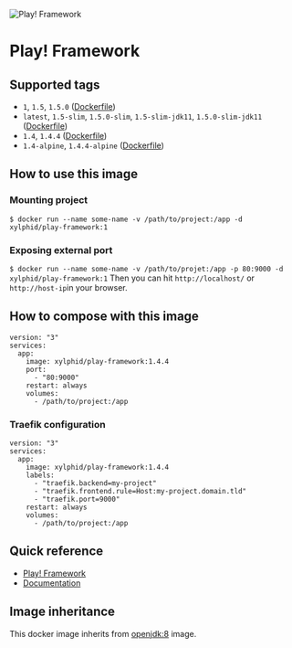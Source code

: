 ![Play! Framework](https://www.playframework.com/assets/images/logos/play_full_color.png)

# Play! Framework

## Supported tags

* `1`, `1.5`, `1.5.0` ([Dockerfile](https://github.com/xylphid/docker-play/blob/master/1/5/Dockerfile))
* `latest`, `1.5-slim`, `1.5.0-slim`, `1.5-slim-jdk11`, `1.5.0-slim-jdk11` ([Dockerfile](https://github.com/xylphid/docker-play/blob/master/1/5-slim/Dockerfile))
* `1.4`, `1.4.4` ([Dockerfile](https://github.com/xylphid/docker-play/blob/master/1/4/Dockerfile))
* `1.4-alpine`, `1.4.4-alpine` ([Dockerfile](https://github.com/xylphid/docker-play/blob/master/1/4-alpine/Dockerfile))

## How to use this image

### Mounting project

`$ docker run --name some-name -v /path/to/project:/app -d xylphid/play-framework:1`

### Exposing external port

`$ docker run --name some-name -v /path/to/projet:/app -p 80:9000 -d xylphid/play-framework:1`
Then you can hit `http://localhost/` or `http://host-ip`in your browser.

## How to compose with this image

    version: "3"
    services:
      app:
        image: xylphid/play-framework:1.4.4
        port:
          - "80:9000"
        restart: always
        volumes:
          - /path/to/project:/app

### Traefik configuration

    version: "3"
    services:
      app:
        image: xylphid/play-framework:1.4.4
        labels:
          - "traefik.backend=my-project"
          - "traefik.frontend.rule=Host:my-project.domain.tld"
          - "traefik.port=9000"
        restart: always
        volumes:
          - /path/to/project:/app

## Quick reference

* [Play! Framework](https://www.playframework.com/)
* [Documentation](https://www.playframework.com/documentation/1.4.x/home)

## Image inheritance

This docker image inherits from [openjdk:8](https://hub.docker.com/_/openjdk/) image.